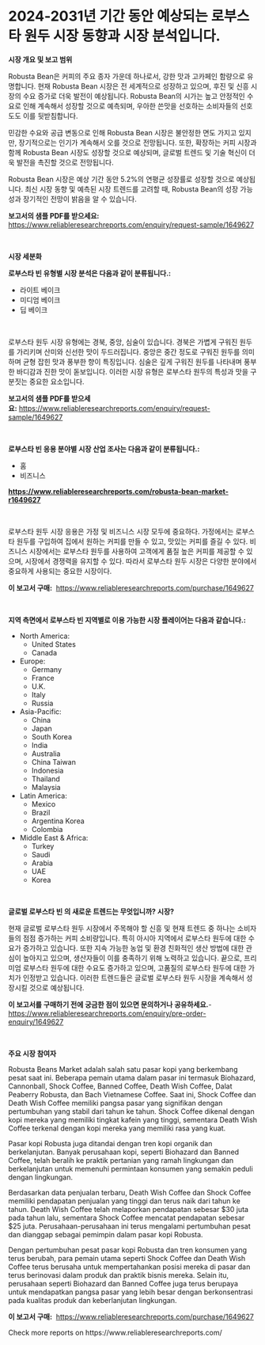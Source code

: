 <p><h1>2024-2031년 기간 동안 예상되는 로부스타 원두 시장 동향과 시장 분석입니다.</h1></p><p><strong>시장 개요 및 보고 범위</strong></p>
<p><p>Robusta Bean은 커피의 주요 종자 가운데 하나로서, 강한 맛과 고카페인 함량으로 유명합니다. 현재 Robusta Bean 시장은 전 세계적으로 성장하고 있으며, 후진 및 신흥 시장의 수요 증가로 더욱 발전이 예상됩니다. Robusta Bean의 시가는 높고 안정적인 수요로 인해 계속해서 성장할 것으로 예측되며, 우아한 쓴맛을 선호하는 소비자들의 선호도도 이를 뒷받침합니다. </p><p>민감한 수요와 공급 변동으로 인해 Robusta Bean 시장은 불안정한 면도 가지고 있지만, 장기적으로는 인기가 계속해서 오를 것으로 전망됩니다. 또한, 확장하는 커피 시장과 함께 Robusta Bean 시장도 성장할 것으로 예상되며, 글로벌 트렌드 및 기술 혁신이 더욱 발전을 촉진할 것으로 전망됩니다.</p><p>Robusta Bean 시장은 예상 기간 동안 5.2%의 연평균 성장률로 성장할 것으로 예상됩니다. 최신 시장 동향 및 예측된 시장 트렌드를 고려할 때, Robusta Bean의 성장 가능성과 장기적인 전망이 밝음을 알 수 있습니다.</p></p>
<p><strong>보고서의 샘플 PDF를 받으세요:</strong> <a href="https://www.reliableresearchreports.com/enquiry/request-sample/1649627">https://www.reliableresearchreports.com/enquiry/request-sample/1649627</a></p>
<p>&nbsp;</p>
<p><strong>시장 세분화</strong></p>
<p><strong>로부스타 빈 유형별 시장 분석은 다음과 같이 분류됩니다.:</strong></p>
<p><ul><li>라이트 베이크</li><li>미디엄 베이크</li><li>딥 베이크</li></ul></p>
<p>&nbsp;</p>
<p><p>로부스타 원두 시장 유형에는 경북, 중앙, 심술이 있습니다. 경북은 가볍게 구워진 원두를 가리키며 산미와 신선한 맛이 두드러집니다. 중앙은 중간 정도로 구워진 원두를 의미하며 균형 잡힌 맛과 풍부한 향이 특징입니다. 심술은 깊게 구워진 원두를 나타내며 풍부한 바디감과 진한 맛이 돋보입니다. 이러한 시장 유형은 로부스타 원두의 특성과 맛을 구분짓는 중요한 요소입니다.</p></p>
<p><strong>보고서의 샘플 PDF를 받으세요:</strong>&nbsp;<a href="https://www.reliableresearchreports.com/enquiry/request-sample/1649627">https://www.reliableresearchreports.com/enquiry/request-sample/1649627</a></p>
<p>&nbsp;</p>
<p><strong> 로부스타 빈 응용 분야별 시장 산업 조사는 다음과 같이 분류됩니다.:</strong></p>
<p><ul><li>홈</li><li>비즈니스</li></ul></p>
<p><strong><a href="https://www.reliableresearchreports.com/robusta-bean-market-r1649627">https://www.reliableresearchreports.com/robusta-bean-market-r1649627</a></strong></p>
<p>&nbsp;</p>
<p><p>로부스타 원두 시장 응용은 가정 및 비즈니스 시장 모두에 중요하다. 가정에서는 로부스타 원두를 구입하여 집에서 원하는 커피를 만들 수 있고, 맛있는 커피를 즐길 수 있다. 비즈니스 시장에서는 로부스타 원두를 사용하여 고객에게 품질 높은 커피를 제공할 수 있으며, 시장에서 경쟁력을 유지할 수 있다. 따라서 로부스타 원두 시장은 다양한 분야에서 중요하게 사용되는 중요한 시장이다.</p></p>
<p><strong>이 보고서 구매:</strong>&nbsp; <a href="https://www.reliableresearchreports.com/purchase/1649627">https://www.reliableresearchreports.com/purchase/1649627</a></p>
<p>&nbsp;</p>
<p><strong>지역 측면에서 로부스타 빈 지역별로 이용 가능한 시장 플레이어는 다음과 같습니다.:</strong></p>
<p><ul>
    <li>
        North America:
        <ul>
            <li>United States</li>
            <li>Canada</li>
        </ul>
    </li>
    <li>
        Europe:
        <ul>
            <li>Germany</li>
            <li>France</li>
            <li>U.K.</li>
            <li>Italy</li>
            <li>Russia</li>
        </ul>
    </li>
    <li>
        Asia-Pacific:
        <ul>
            <li>China</li>
            <li>Japan</li>
            <li>South Korea</li>
            <li>India</li>
            <li>Australia</li>
            <li>China Taiwan</li>
            <li>Indonesia</li>
            <li>Thailand</li>
            <li>Malaysia</li>
        </ul>
    </li>
    <li>
        Latin America:
        <ul>
            <li>Mexico</li>
            <li>Brazil</li>
            <li>Argentina Korea</li>
            <li>Colombia</li>
        </ul>
    </li>
    <li>
        Middle East & Africa:
        <ul>
            <li>Turkey</li>
            <li>Saudi</li>
            <li>Arabia</li>
            <li>UAE</li>
            <li>Korea</li>
        </ul>
    </li>
    </ul></p>
<p>&nbsp;</p>
<p><strong>글로벌 로부스타 빈 의 새로운 트렌드는 무엇입니까? 시장?</strong></p>
<p><p>현재 글로벌 로부스타 원두 시장에서 주목해야 할 신흥 및 현재 트렌드 중 하나는 소비자들의 점점 증가하는 커피 소비량입니다. 특히 아시아 지역에서 로부스타 원두에 대한 수요가 증가하고 있습니다. 또한 지속 가능한 농업 및 환경 친화적인 생산 방법에 대한 관심이 높아지고 있으며, 생산자들이 이를 충족하기 위해 노력하고 있습니다. 끝으로, 프리미엄 로부스타 원두에 대한 수요도 증가하고 있으며, 고품질의 로부스타 원두에 대한 가치가 인정받고 있습니다. 이러한 트렌드들은 글로벌 로부스타 원두 시장을 계속해서 성장시킬 것으로 예상됩니다.</p></p>
<p><strong>이 보고서를 구매하기 전에 궁금한 점이 있으면 문의하거나 공유하세요.</strong>- <a href="https://www.reliableresearchreports.com/enquiry/pre-order-enquiry/1649627">https://www.reliableresearchreports.com/enquiry/pre-order-enquiry/1649627</a></p>
<p>&nbsp;</p>
<p><strong>주요 시장 참여자</strong></p>
<p><p>Robusta Beans Market adalah salah satu pasar kopi yang berkembang pesat saat ini. Beberapa pemain utama dalam pasar ini termasuk Biohazard, Cannonball, Shock Coffee, Banned Coffee, Death Wish Coffee, Dalat Peaberry Robusta, dan Bach Vietnamese Coffee. Saat ini, Shock Coffee dan Death Wish Coffee memiliki pangsa pasar yang signifikan dengan pertumbuhan yang stabil dari tahun ke tahun. Shock Coffee dikenal dengan kopi mereka yang memiliki tingkat kafein yang tinggi, sementara Death Wish Coffee terkenal dengan kopi mereka yang memiliki rasa yang kuat.</p><p>Pasar kopi Robusta juga ditandai dengan tren kopi organik dan berkelanjutan. Banyak perusahaan kopi, seperti Biohazard dan Banned Coffee, telah beralih ke praktik pertanian yang ramah lingkungan dan berkelanjutan untuk memenuhi permintaan konsumen yang semakin peduli dengan lingkungan.</p><p>Berdasarkan data penjualan terbaru, Death Wish Coffee dan Shock Coffee memiliki pendapatan penjualan yang tinggi dan terus naik dari tahun ke tahun. Death Wish Coffee telah melaporkan pendapatan sebesar $30 juta pada tahun lalu, sementara Shock Coffee mencatat pendapatan sebesar $25 juta. Perusahaan-perusahaan ini terus mengalami pertumbuhan pesat dan dianggap sebagai pemimpin dalam pasar kopi Robusta.</p><p>Dengan pertumbuhan pesat pasar kopi Robusta dan tren konsumen yang terus berubah, para pemain utama seperti Shock Coffee dan Death Wish Coffee terus berusaha untuk mempertahankan posisi mereka di pasar dan terus berinovasi dalam produk dan praktik bisnis mereka. Selain itu, perusahaan seperti Biohazard dan Banned Coffee juga terus berupaya untuk mendapatkan pangsa pasar yang lebih besar dengan berkonsentrasi pada kualitas produk dan keberlanjutan lingkungan.</p></p>
<p><strong>이 보고서 구매:</strong>&nbsp;&nbsp;<a href="https://www.reliableresearchreports.com/purchase/1649627">https://www.reliableresearchreports.com/purchase/1649627</a></p>
<p>Check more reports on https://www.reliableresearchreports.com/</p>